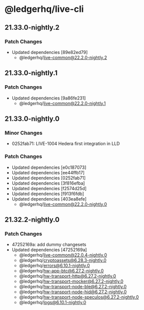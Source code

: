 # @ledgerhq/live-cli

## 21.33.0-nightly.2

### Patch Changes

- Updated dependencies [89e82ed79]
  - @ledgerhq/live-common@22.2.0-nightly.2

## 21.33.0-nightly.1

### Patch Changes

- Updated dependencies [9a86fe231]
  - @ledgerhq/live-common@22.2.0-nightly.1

## 21.33.0-nightly.0

### Minor Changes

- 0252fab71: LIVE-1004 Hedera first integration in LLD

### Patch Changes

- Updated dependencies [e0c187073]
- Updated dependencies [ee44ffb17]
- Updated dependencies [0252fab71]
- Updated dependencies [3f816efba]
- Updated dependencies [f2574d25d]
- Updated dependencies [f913f6fdb]
- Updated dependencies [403ea8efe]
  - @ledgerhq/live-common@22.2.0-nightly.0

## 21.32.2-nightly.0

### Patch Changes

- 47252169a: add dummy changesets
- Updated dependencies [47252169a]
  - @ledgerhq/live-common@22.0.4-nightly.0
  - @ledgerhq/cryptoassets@6.28.3-nightly.0
  - @ledgerhq/errors@6.10.1-nightly.0
  - @ledgerhq/hw-app-btc@6.27.2-nightly.0
  - @ledgerhq/hw-transport-http@6.27.2-nightly.0
  - @ledgerhq/hw-transport-mocker@6.27.2-nightly.0
  - @ledgerhq/hw-transport-node-ble@6.27.2-nightly.0
  - @ledgerhq/hw-transport-node-hid@6.27.2-nightly.0
  - @ledgerhq/hw-transport-node-speculos@6.27.2-nightly.0
  - @ledgerhq/logs@6.10.1-nightly.0

